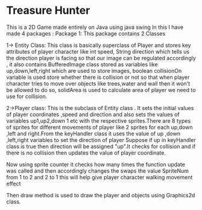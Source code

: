 # Treasure Hunter
This is a 2D Game made entirely on Java using java swing 
In this I have made 4 packages :
Package 1: This package contains 2 Classes 



1-> Entity Class: This class is basically superclass of Player and stores key attributes of player character like int speed, String direction which tells us the direction player is facing so that our image can be regulated accordingly , it also contains BufferedImage class stored as variables like up,down,left,right which are used to store images, boolean collisionOn variable is used store whether there is collision or not so that when player character tries to move over objects like trees,water and wall then it won't be allowed to do so, solidArea is used to calculate area of player we need to use for collision.



2->Player class: This is the subclass of Entity class . It sets the initial values of player coordinates ,speed and direction and also sets the values of variables up1,up2,down 1 etc with the respective sprites.There are 8 types of sprites for different movements of player like 2 sprites for each up,down ,left and right.From the keyHandler class it uses the value of up ,down ,left,right variables to set the direction of player Suppose if up in keyHandler class is true then direction will be assigned "up".It checks for collision and if there is no collision then updates the value of player coordinate. 


Now using sprite counter it checks how many times the function update was called and then accordingly changes the swaps the value SpriteNum from 1 to 2 and 2 to 1 this will help give player character walking movement effect

Then draw method is used to draw the player and objects using Graphics2d class.

